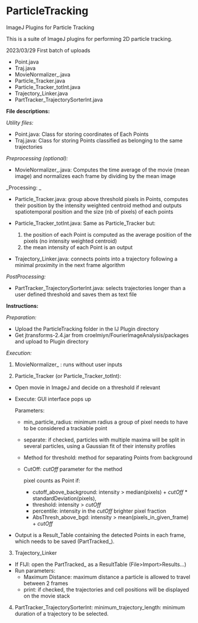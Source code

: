 # ParticleTracking
ImageJ Plugins for Particle Tracking

This is a suite of ImageJ plugins for performing 2D particle tracking.

2023/03/29 First batch of uploads
- Point.java
- Traj.java
- MovieNormalizer_.java
- Particle_Tracker.java
- Particle_Tracker_totInt.java
- Trajectory_Linker.java
- PartTracker_TrajectorySorterInt.java

**File descriptions:**

_Utility files:_ 
- Point.java: Class for storing coordinates of Each Points
- Traj.java: Class for storing Points classified as belonging to the same trajectories 

_Preprocessing (optional):_
- MovieNormalizer_.java: Computes the time average of the movie (mean image) and normalizes each frame by dividing by the mean image

_Processing: _
- Particle_Tracker.java: group above threshold pixels in Points, computes their position by the intensity weighted centroid method and outputs spatiotemporal position and the size (nb of pixels) of each points

- Particle_Tracker_totInt.java: Same as Particle_Tracker but: 
    1. the position of each Point is computed as the average position of the pixels (no intensity weighted centroid)  
    2. the mean intensity of each Point is an output
                              
- Trajectory_Linker.java: connects points into a trajectory following a minimal proximity in the next frame algorithm 

_PostProcessing:_
- PartTracker_TrajectorySorterInt.java: selects trajectories longer than a user defined threshold and saves them as text file

**Instructions:**

_Preparation:_
- Upload the ParticleTracking folder in the IJ Plugin directory
- Get jtransforms-2.4.jar from croelmiyn/FourierImageAnalysis/packages and upload to Plugin directory

_Execution:_

1. MovieNormalizer_ : runs without user inputs

2. Particle_Tracker (or Particle_Tracker_totInt):
- Open movie in ImageJ and decide on a threshold if relevant
- Execute: GUI interface pops up

    Parameters:
    - min_particle_radius: minimum radius a group of pixel needs to have to be considered a trackable point 
    - separate: if checked, particles with multiple maxima will be split in several particles, using a Gaussian fit of their intensity profiles
    - Method for threshold: method for separating Points from background
    - CutOff: _cutOff_ parameter for the method

        pixel counts as Point if:
        -  cutoff_above_background: intensity > median(pixels) + _cutOff_ * standardDeviation(pixels), 
        -  threshold: intensity > _cutOff_
        -  percentile: intensity in the _cutOff_ brighter pixel fraction
        -  AbsThresh_above_bgd: intensity > mean(pixels_in_given_frame) + _cutOff_
 
- Output is a Result_Table containing the detected Points in each frame, which needs to be saved (PartTracked_).

3. Trajectory_Linker
- If FIJI: open the PartTracked_ as a ResultTable (File>Import>Results...)
- Run parameters:
  - Maximum Distance: maximum distance a particle is allowed to travel between 2 frames
  - print: if checked, the trajectories and cell positions will be displayed on the movie stack

4. PartTracker_TrajectorySorterInt: minimum_trajectory_length: minimum duration of a trajectory to be selected. 
